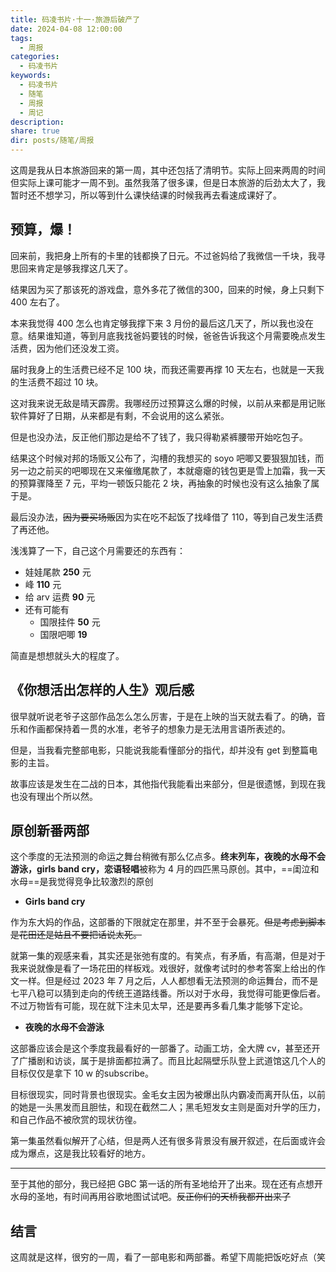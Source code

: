 ```yaml
---
title: 码凌书片·十一·旅游后破产了
date: 2024-04-08 12:00:00
tags:
  - 周报
categories:
  - 码凌书片
keywords:
  - 码凌书片
  - 随笔
  - 周报
  - 周记
description: 
share: true
dir: posts/随笔/周报
---
```


这周是我从日本旅游回来的第一周，其中还包括了清明节。实际上回来两周的时间但实际上课可能才一周不到。虽然我落了很多课，但是日本旅游的后劲太大了，我暂时还不想学习，所以等到什么课快结课的时候我再去看速成课好了。

## 预算，爆！

回来前，我把身上所有的卡里的钱都换了日元。不过爸妈给了我微信一千块，我寻思回来肯定是够我撑这几天了。

结果因为买了那该死的游戏盘，意外多花了微信的300，回来的时候，身上只剩下 400 左右了。

本来我觉得 400 怎么也肯定够我撑下来 3 月份的最后这几天了，所以我也没在意。结果谁知道，等到月底我找爸妈要钱的时候，爸爸告诉我这个月需要晚点发生活费，因为他们还没发工资。

届时我身上的生活费已经不足 100 块，而我还需要再撑 10 天左右，也就是一天我的生活费不超过 10 块。

这对我来说无敌是晴天霹雳。我哪经历过预算这么爆的时候，以前从来都是用记账软件算好了日期，从来都是有剩，不会说用的这么紧张。

但是也没办法，反正他们那边是给不了钱了，我只得勒紧裤腰带开始吃包子。

结果这个时候对邦的场贩又公布了，沟槽的我想买的 soyo 吧唧又要狠狠加钱，而另一边之前买的吧唧现在又来催缴尾款了，本就瘪瘪的钱包更是雪上加霜，我一天的预算骤降至 7 元，平均一顿饭只能花 2 块，再抽象的时候也没有这么抽象了属于是。

最后没办法，~~因为要买场贩~~因为实在吃不起饭了找峰借了 110，等到自己发生活费了再还他。

浅浅算了一下，自己这个月需要还的东西有：

- 娃娃尾款 **250** 元
- 峰 **110** 元
- 给 arv 运费 **90** 元
- 还有可能有
	- 国限挂件 **50** 元
	- 国限吧唧 **19** 

简直是想想就头大的程度了。

## 《你想活出怎样的人生》观后感

很早就听说老爷子这部作品怎么怎么厉害，于是在上映的当天就去看了。的确，音乐和作画都保持着一贯的水准，老爷子的想象力是无法用言语所表述的。

但是，当我看完整部电影，只能说我能看懂部分的指代，却并没有 get 到整篇电影的主旨。

故事应该是发生在二战的日本，其他指代我能看出来部分，但是很遗憾，到现在我也没有理出个所以然。

## 原创新番两部

这个季度的无法预测的命运之舞台稍微有那么亿点多。**终末列车，夜晚的水母不会游泳，girls band cry，恋语轻唱**被称为 4 月的四匹黑马原创。其中，==闺泣和水母==是我觉得竞争比较激烈的原创

- **Girls band cry**

作为东大妈的作品，这部番的下限就定在那里，并不至于会暴死。~~但是考虑到脚本是花田还是姑且不要把话说太死。~~

就第一集的观感来看，其实还是张弛有度的。有笑点，有矛盾，有高潮，但是对于我来说就像是看了一场花田的样板戏。戏很好，就像考试时的参考答案上给出的作文一样。但是经过 2023 年 7 月之后，人人都想看无法预测的命运舞台，而不是七平八稳可以猜到走向的传统王道路线番。所以对于水母，我觉得可能更像后者。不过万物皆有可能，现在就下注未见太早，还是要再多看几集才能够下定论。

- **夜晚的水母不会游泳**

这部番应该会是这个季度我最看好的一部番了。动画工坊，全大牌 cv，甚至还开了广播剧和访谈，属于是排面都拉满了。而且比起隔壁乐队登上武道馆这几个人的目标仅仅是拿下 10 w 的subscribe。

目标很现实，同时背景也很现实。金毛女主因为被爆出队内霸凌而离开队伍，以前的她是一头黑发而且胆怯，和现在截然二人；黑毛短发女主则是面对升学的压力，和自己作品不被欣赏的现状彷徨。

第一集虽然看似解开了心结，但是两人还有很多背景没有展开叙述，在后面或许会成为爆点，这是我比较看好的地方。

---

至于其他的部分，我已经把 GBC 第一话的所有圣地给开了出来。现在还有点想开水母的圣地，有时间再用谷歌地图试试吧。~~反正你们的天桥我都开出来了~~

## 结言

这周就是这样，很穷的一周，看了一部电影和两部番。希望下周能把饭吃好点（笑